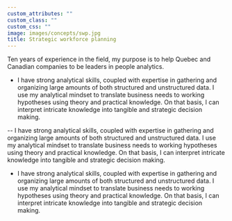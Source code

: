 ```yaml
---
custom_attributes: ""
custom_class: ""
custom_css: ""
image: images/concepts/swp.jpg
title: Strategic workforce planning
---
```




Ten years of experience in the field, my purpose is to help Quebec and Canadian companies to be leaders in people analytics.
 
- I have strong analytical skills, coupled with expertise in gathering and organizing large amounts of both structured and unstructured data. I use my analytical mindset to translate business needs to working hypotheses using theory and practical knowledge. On that basis, I can interpret intricate knowledge into tangible and strategic decision making.



-- I have strong analytical skills, coupled with expertise in gathering and organizing large amounts of both structured and unstructured data. I use my analytical mindset to translate business needs to working hypotheses using theory and practical knowledge. On that basis, I can interpret intricate knowledge into tangible and strategic decision making.

* I have strong analytical skills, coupled with expertise in gathering and organizing large amounts of both structured and unstructured data. I use my analytical mindset to translate business needs to working hypotheses using theory and practical knowledge. On that basis, I can interpret intricate knowledge into tangible and strategic decision making.






